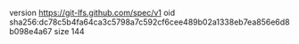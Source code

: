 version https://git-lfs.github.com/spec/v1
oid sha256:dc78c5b4fa64ca3c5798a7c592cf6cee489b02a1338eb7ea856e6d8b098e4a67
size 144

